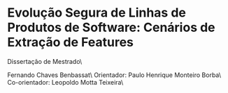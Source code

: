 # Evolução Segura de Linhas de Produtos de Software: Cenários de Extração de Features

Dissertação de Mestrado\\

Fernando Chaves Benbassat\\
Orientador: Paulo Henrique Monteiro Borba\\
Co-orientador: Leopoldo Motta Teixeira\\
